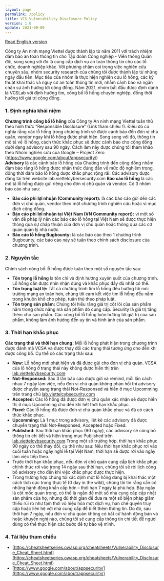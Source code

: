 ```yaml
---
layout: page
permalink: /policy
title: VCS Vulnerability Disclosure Policy
version: 1.0
update: 2021-09-09
---
```

[Read English version](/policy)

Công ty An ninh mạng Viettel được thành lập từ năm 2011 với trách nhiệm đảm bảo an toàn thông tin cho Tập đoàn Công nghiệp - Viễn thông Quân đội, song song với đó là cung cấp dịch vụ an toàn thông tin cho các tổ chức, doanh nghiệp khác. Với phương châm coi trọng việc nghiên cứu chuyên sâu, nhóm security research của chúng tôi được thành lập từ những ngày đầu tiên. Mục tiêu của nhóm là thực hiện nghiên cứu lỗ hổng, các kỹ thuật khai thác và nguy cơ an toàn thông tin mới, nhằm cảnh báo và ngăn chặn sự ảnh hưởng tới cộng đồng. Năm 2021, nhóm bắt đầu được định danh là VCSLab với định hướng tìm, công bố lỗ hổng chuyên nghiệp, đồng thời hướng tới giá trị cộng đồng.

### 1.  Định nghĩa khái niệm
**Chương trình công bố lỗ hổng** của Công ty An ninh mạng Viettel tuân thủ theo hình thức “Responsible Disclosure” (Link tham chiếu 1). Điều đó có nghĩa rằng các lỗ hổng trong chương trình sẽ được cảnh bảo đến đơn vị chủ quản, vendor ngay khi lỗ hổng được phát hiện. Song song với đó, thông tin mô tả về lỗ hổng, cách thức khắc phục sẽ được cảnh báo cho cộng đồng dưới dạng advisory sau 90 ngày. Cách làm này được chúng tôi tham khảo theo Nhóm nghiên cứu của Google – Project Zero (https://www.google.com/about/appsecurity/)  
**Advisory** là các cảnh báo lỗ hổng của Chương trình đến cộng đồng nhằm đảm bảo rằng lỗ hổng được nhận thức đúng đắn về mức độ nghiêm trọng, đồng thời đảm bảo lỗ hổng được khắc phục rộng rãi. Các advisory được đăng tải trên website lab.viettelcybersecurity.com 
**Báo cáo lỗ hổng** là các mô tả lỗ hổng được gửi riêng cho đơn vị chủ quản và vendor. Có 3 nhóm báo cáo như sau:
+ **Báo cáo phi lợi nhuận (Community report):** là các báo cáo gửi đến các đơn vị chủ quản, vendor theo một chương trình nghiên cứu hoặc vì mục đích cộng đồng.
+ **Báo cáo phi lợi nhuận tại Việt Nam (VN Community report):** vì một số vấn đề pháp lý nên các báo cáo lỗ hổng tại Việt Nam sẽ được thực hiện thông qua sự chấp thuận của đơn vị chủ quản hoặc thông qua các cơ quan quản lý nhà nước.
+ **Báo cáo lỗ hổng Bugbounty:** là các báo cáo theo 1 chương trình Bugbounty, các báo cáo này sẽ tuân theo chính sách disclosure của chương trình.
### 2.  Nguyên tắc
Chính sách công bố lỗ hổng được tuân theo một số nguyên tắc sau:
-   **Tôn trọng lỗ hổng** là tôn chỉ và định hướng xuyên suốt của chương trình. Lỗ hổng cần được nhìn nhận đúng và khắc phục đầy đủ nhất có thể.
-   **Tôn trọng luật lệ:** Tất cả chương trình tìm lỗ hổng đều hướng tới môi trường mạng an toàn hơn, chúng tôi cam kết việc tìm lỗ hổng đều nằm trong khuôn khổ cho phép, tuân thủ theo pháp luật.
-   **Tôn trọng sản phẩm:** Chúng tôi hiểu rằng giá trị cốt lõi của sản phẩm nằm trong chức năng mà sản phẩm đó cung cấp. Security là giá trị tăng thêm cho sản phẩm. Các công bố lỗ hổng luôn hướng tới giá trị của sản phẩm, không làm ảnh hưởng đến uy tín và hình ảnh của sản phẩm.

### 3.  Thời hạn khắc phục
**Các trạng thái và thời hạn chung:** Mỗi lỗ hổng phát hiện trong chương trình được đánh mã VCSA và được thay đổi các trạng thái tương ứng cho đến khi được công bố. Cụ thể có các trạng thái sau:
-   **New:** Lỗ hổng mới phát hiện và đã được gửi cho đơn vị chủ quản. VCSA của lỗ hổng ở trạng thái này không được hiển thị trên [lab.viettelcybsecurity.com](https://lab.viettelcybsecurity.com)
-   **Not-Responsed:** Sau 3 lần báo cáo được gửi và remind, mỗi lần cách nhau 7 ngày làm việc, nếu đơn vị chủ quản không phản hồi thì advisory được chuyển sang trạng thái Not-Responsed và hiển ở mục Upcomming trên trang chủ [lab.viettelcybsecurity.com](https://lab.viettelcybsecurity.com)
-   **Accepted:** Các lỗ hổng đã được đơn vị chủ quản xác nhận sẽ được hiển thị ở mục Upcomming cho đến khi hết thời hạn khắc phục.
-   **Fixed:** Các lỗ hổng đã được đơn vị chủ quản khắc phục và đã có cách thức khắc phục.
-   **Upcomming:** Là 1 mục trong advisory, liệt kê các advisory đã được chuyển trạng thái Not-Responsed, Accepted hoặc Fixed.
-   **Published:** Sau thời hạn khắc phục (90 ngày), các advisory sẽ công bố thông tin chi tiết và hiện trong mục Published trên [lab.viettelcybsecurity.com](https://lab.viettelcybsecurity.com)
Trong một số trường hợp, thời hạn khắc phục 90 ngày có thể thay đổi, cụ thể như sau:
Nếu thời hạn khắc phục rơi vào cuối tuần hoặc ngày nghỉ lễ tại Việt Nam, thời hạn sẽ được rời vào ngày làm việc tiếp theo.
-   Trước thời hạn khắc phục, nếu đơn vị chủ quản cung cấp lịch khắc phục chính thức rơi vào trong 14 ngày sau thời hạn, chúng tôi sẽ rời lịch công bố advisory cho đến khi việc khắc phục được thực hiện.
-   Trong trường hợp chúng tôi xác định một lỗ hổng đang bị khai thác một cách tích cực trong thực tế (0 day in the wild), chúng tôi tin rằng cần có những hành động khẩn cấp hơn – thời hạn 7 ngày là phù hợp. Bảy ngày là cột mốc quan trọng, có thể là ngắn để một số nhà cung cấp cập nhật sản phẩm của họ, nhưng đủ thời gian để đưa ra một số biện pháp giảm thiểu rủi ro như tạm thời vô hiệu hóa một dịch vụ, hạn chế quyền truy cập hoặc liên hệ với nhà cung cấp để biết thêm thông tin. Do đó, sau thời hạn 7 ngày, nếu đơn vị chủ quản không có bất cứ hành động bản vá hoặc khuyến nghị nào, chúng tôi sẽ cung cấp thông tin chi tiết để người dùng có thể thực hiện các bước để tự bảo vệ mình.
### 4.  Tài liệu tham chiếu
-   [https://cheatsheetseries.owasp.org/cheatsheets/Vulnerability_Disclosure_Cheat_Sheet.html](https://cheatsheetseries.owasp.org/cheatsheets/Vulnerability_Disclosure_Cheat_Sheet.html)
-   [https://www.google.com/about/appsecurity/](https://www.google.com/about/appsecurity/)
